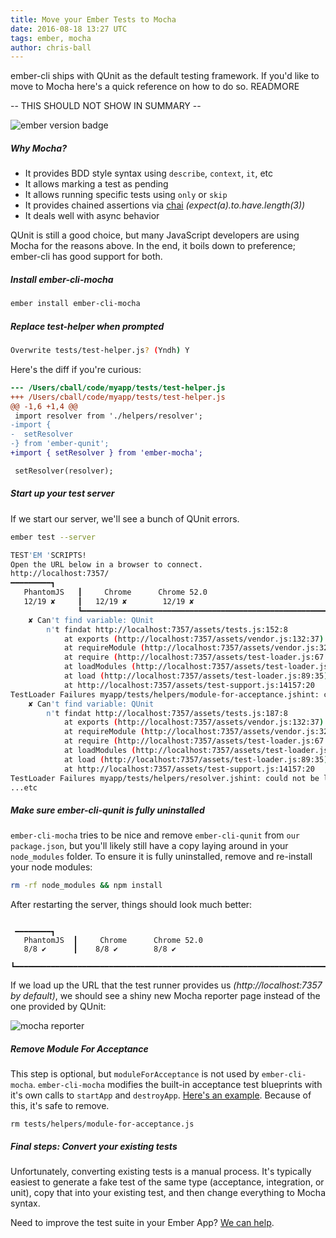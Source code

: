 ```yaml
---
title: Move your Ember Tests to Mocha
date: 2016-08-18 13:27 UTC
tags: ember, mocha
author: chris-ball
---
```


ember-cli ships with QUnit as the default testing framework. If you'd like to move to Mocha here's a quick reference on how to do so. READMORE

-- THIS SHOULD NOT SHOW IN SUMMARY --

<span class="badges">![ember version badge](https://embadge.io/v1/badge.svg?start=1.13.0)</span>

##### Why Mocha?

* It provides BDD style syntax using `describe`, `context`, `it`, etc
* It allows marking a test as pending
* It allows running specific tests using `only` or `skip`
* It provides chained assertions via [chai](http://chaijs.com) _(expect(a).to.have.length(3))_
* It deals well with async behavior

QUnit is still a good choice, but many JavaScript developers are using Mocha for the reasons above. In the end, it boils down to preference; ember-cli has good support for both.

##### Install ember-cli-mocha

```sh
ember install ember-cli-mocha
```

##### Replace test-helper when prompted
```sh
Overwrite tests/test-helper.js? (Yndh) Y
```

Here's the diff if you're curious:

```diff
--- /Users/cball/code/myapp/tests/test-helper.js
+++ /Users/cball/code/myapp/tests/test-helper.js
@@ -1,6 +1,4 @@
 import resolver from './helpers/resolver';
-import {
-  setResolver
-} from 'ember-qunit';
+import { setResolver } from 'ember-mocha';

 setResolver(resolver);
```

##### Start up your test server

If we start our server, we'll see a bunch of QUnit errors.

```sh
ember test --server
```

```sh
TEST'EM 'SCRIPTS!
Open the URL below in a browser to connect.
http://localhost:7357/
━━━━━━━━━┓
   PhantomJS   ┃     Chrome      Chrome 52.0
   12/19 ✘     ┃   12/19 ✘        12/19 ✘
               ┗━━━━━━━━━━━━━━━━━━━━━━━━━━━━━━━━━━━━━━━━━━━━━━━━━━━━━━━━━━━━━━━━━━━━━━━━━━━━━━━━━━━━━━━━━━━━━━━━━━━━━━━━━━━━━━━━━━━━━━━━━━━━━━━━━━━━━━━━━━━━━━━━━━━━━━━━━━━━━━━━━━━━━━━━━━━━━━━━━━━━━━━━━━━━━━━━━━━━━━━━━━━━━━━━━━━━━━━━━━━━━━━━━━━━━━━━━━━━━━━
    ✘ Can't find variable: QUnit
        n't findat http://localhost:7357/assets/tests.js:152:8
        	at exports (http://localhost:7357/assets/vendor.js:132:37)
        	at requireModule (http://localhost:7357/assets/vendor.js:32:25)
        	at require (http://localhost:7357/assets/test-loader.js:67:16)
        	at loadModules (http://localhost:7357/assets/test-loader.js:58:25)
        	at load (http://localhost:7357/assets/test-loader.js:89:35)
        	at http://localhost:7357/assets/test-support.js:14157:20
TestLoader Failures myapp/tests/helpers/module-for-acceptance.jshint: could not be loaded
    ✘ Can't find variable: QUnit
        n't findat http://localhost:7357/assets/tests.js:187:8
        	at exports (http://localhost:7357/assets/vendor.js:132:37)
        	at requireModule (http://localhost:7357/assets/vendor.js:32:25)
        	at require (http://localhost:7357/assets/test-loader.js:67:16)
        	at loadModules (http://localhost:7357/assets/test-loader.js:58:25)
        	at load (http://localhost:7357/assets/test-loader.js:89:35)
        	at http://localhost:7357/assets/test-support.js:14157:20
TestLoader Failures myapp/tests/helpers/resolver.jshint: could not be loaded
...etc
```

##### Make sure ember-cli-qunit is fully uninstalled

`ember-cli-mocha` tries to be nice and remove `ember-cli-qunit` from `our package.json`, but you'll likely still have a copy laying around in your `node_modules` folder. To ensure it is fully uninstalled, remove and re-install your node modules:

```sh
rm -rf node_modules && npm install
```

After restarting the server, things should look much better:

```

 ━━━━━━━━┓
   PhantomJS  ┃     Chrome      Chrome 52.0
   8/8 ✔      ┃    8/8 ✔        8/8 ✔
              ┗━━━━━━━━━━━━━━━━━━━━━━━━━━━━━━━━━━━━━━━━━━━━━━━━━━━━━━━━━━━━━━━━━━━━━━━━━━━━━━━━━━━━━━━━━━━━━━━━━━━━━━━━━━━━━━━━━━━━━━━━━━━━━━━━━━━━━━━━━━━━━━━━━━━━━━━━━━━━━━━━━━━━━━━━━━━━━━━━━━━━━━━━━━━━━━━━━━━━━━━━━━━━━━━━━━━━━━━━━━━━━━━━━━━━━━━━━━━━━━━
```

If we load up the URL that the test runner provides us _(http://localhost:7357 by default)_, we should see a shiny new Mocha reporter page instead of the one provided by QUnit:

![mocha reporter](../images/migrate-to-mocha/reporter.png)


##### Remove Module For Acceptance

This step is optional, but `moduleForAcceptance` is not used by `ember-cli-mocha`. `ember-cli-mocha` modifies the built-in acceptance test blueprints with it's own calls to `startApp` and `destroyApp`. [Here's an example](https://gist.github.com/cball/99073a884808ce620d8744a21ae2b17d#file-user-should-something-js-L15-L21). Because of this, it's safe to remove.

```shell
rm tests/helpers/module-for-acceptance.js
```

##### Final steps: Convert your existing tests
Unfortunately, converting existing tests is a manual process. It's typically easiest to generate a fake test of the same type (acceptance, integration, or unit), copy that into your existing test, and then change everything to Mocha syntax.

Need to improve the test suite in your Ember App? [We can help](/hire-us).
